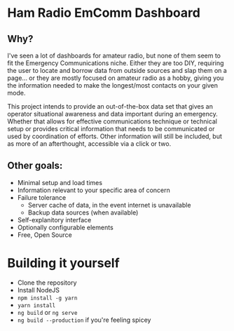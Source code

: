 # Ham Radio EmComm Dashboard

## Why?

I've seen a lot of dashboards for amateur radio, but none of them seem to fit the Emergency Communications niche.  Either they are too DIY, requiring the user to locate and borrow data from outside sources and slap them on a page... or they are mostly focused on amateur radio as a hobby, giving you the information needed to make the longest/most contacts on your given mode.

This project intends to provide an out-of-the-box data set that gives an operator situational awareness and data important during an emergency.  Whether that allows for effective communications technique or technical setup or provides critical information that needs to be communicated or used by coordination of efforts.  Other information will still be included, but as more of an afterthought, accessible via a click or two.

## Other goals:
* Minimal setup and load times
* Information relevant to your specific area of concern
* Failure tolerance
  * Server cache of data, in the event internet is unavailable
  * Backup data sources (when available)
* Self-explanitory interface
* Optionally configurable elements
* Free, Open Source

# Building it yourself

* Clone the repository
* Install NodeJS
* `npm install -g yarn`
* `yarn install`
* `ng build` or `ng serve`
* `ng build --production` if you're feeling spicey